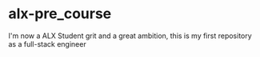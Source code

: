 # alx-pre_course
I'm now a ALX Student grit and a great ambition, this is my first repository as a full-stack engineer
